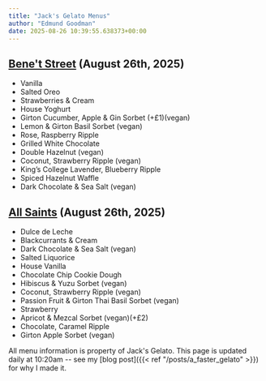 ```yaml
---
title: "Jack's Gelato Menus"
author: "Edmund Goodman"
date: 2025-08-26 10:39:55.638373+00:00
---
```


## [Bene't Street](https://www.jacksgelato.com/bene-t-street-menu) (August 26th, 2025)

- Vanilla
- Salted Oreo
- Strawberries & Cream
- House Yoghurt
- Girton Cucumber, Apple & Gin Sorbet (+£1)(vegan)
- Lemon & Girton Basil Sorbet (vegan)
- Rose, Raspberry Ripple
- Grilled White Chocolate
- Double Hazelnut (vegan)
- Coconut, Strawberry Ripple (vegan)
- King’s College Lavender, Blueberry Ripple
- Spiced Hazelnut Waffle
- Dark Chocolate & Sea Salt (vegan)


## [All Saints](https://www.jacksgelato.com/all-saints-menu) (August 26th, 2025)

- Dulce de Leche
- Blackcurrants & Cream
- Dark Chocolate & Sea Salt (vegan)
- Salted Liquorice
- House Vanilla
- Chocolate Chip Cookie Dough
- Hibiscus & Yuzu Sorbet (vegan)
- Coconut, Strawberry Ripple (vegan)
- Passion Fruit & Girton Thai Basil Sorbet (vegan)
- Strawberry
- Apricot & Mezcal Sorbet (vegan)(+£2)
- Chocolate, Caramel Ripple
- Girton Apple Sorbet (vegan)

All menu information is property of Jack's Gelato. This page is
updated daily at 10:20am -- see my
[blog post]({{< ref "/posts/a_faster_gelato" >}}) for why I made it.
